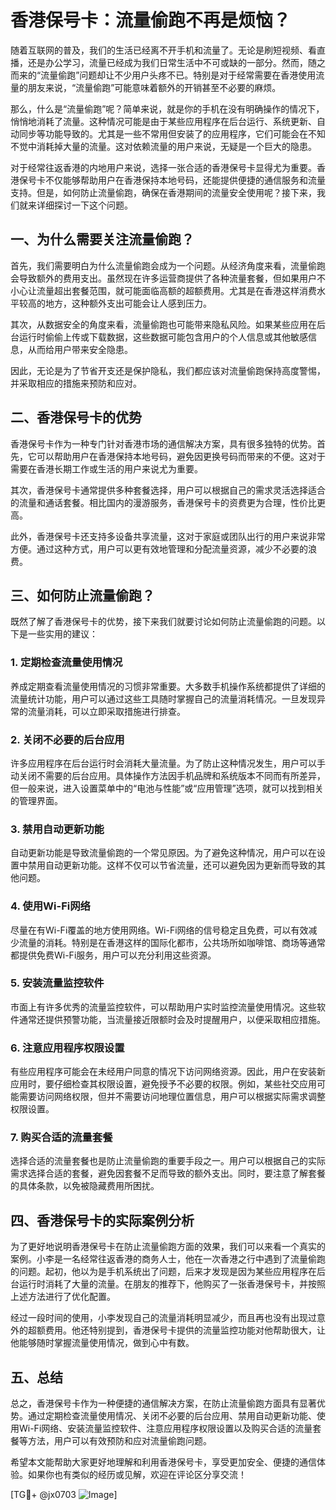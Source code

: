 # 香港保号卡：流量偷跑不再是烦恼？

随着互联网的普及，我们的生活已经离不开手机和流量了。无论是刷短视频、看直播，还是办公学习，流量已经成为我们日常生活中不可或缺的一部分。然而，随之而来的“流量偷跑”问题却让不少用户头疼不已。特别是对于经常需要在香港使用流量的朋友来说，“流量偷跑”可能意味着额外的开销甚至不必要的麻烦。

那么，什么是“流量偷跑”呢？简单来说，就是你的手机在没有明确操作的情况下，悄悄地消耗了流量。这种情况可能是由于某些应用程序在后台运行、系统更新、自动同步等功能导致的。尤其是一些不常用但安装了的应用程序，它们可能会在不知不觉中消耗掉大量的流量。这对依赖流量的用户来说，无疑是一个巨大的隐患。

对于经常往返香港的内地用户来说，选择一张合适的香港保号卡显得尤为重要。香港保号卡不仅能够帮助用户在香港保持本地号码，还能提供便捷的通信服务和流量支持。但是，如何防止流量偷跑，确保在香港期间的流量安全使用呢？接下来，我们就来详细探讨一下这个问题。

## 一、为什么需要关注流量偷跑？

首先，我们需要明白为什么流量偷跑会成为一个问题。从经济角度来看，流量偷跑会导致额外的费用支出。虽然现在许多运营商提供了各种流量套餐，但如果用户不小心让流量超出套餐范围，就可能面临高额的超额费用。尤其是在香港这样消费水平较高的地方，这种额外支出可能会让人感到压力。

其次，从数据安全的角度来看，流量偷跑也可能带来隐私风险。如果某些应用在后台运行时偷偷上传或下载数据，这些数据可能包含用户的个人信息或其他敏感信息，从而给用户带来安全隐患。

因此，无论是为了节省开支还是保护隐私，我们都应该对流量偷跑保持高度警惕，并采取相应的措施来预防和应对。

## 二、香港保号卡的优势

香港保号卡作为一种专门针对香港市场的通信解决方案，具有很多独特的优势。首先，它可以帮助用户在香港保持本地号码，避免因更换号码而带来的不便。这对于需要在香港长期工作或生活的用户来说尤为重要。

其次，香港保号卡通常提供多种套餐选择，用户可以根据自己的需求灵活选择适合的流量和通话套餐。相比国内的漫游服务，香港保号卡的资费更为合理，性价比更高。

此外，香港保号卡还支持多设备共享流量，这对于家庭或团队出行的用户来说非常方便。通过这种方式，用户可以更有效地管理和分配流量资源，减少不必要的浪费。

## 三、如何防止流量偷跑？

既然了解了香港保号卡的优势，接下来我们就要讨论如何防止流量偷跑的问题。以下是一些实用的建议：

### 1. 定期检查流量使用情况

养成定期查看流量使用情况的习惯非常重要。大多数手机操作系统都提供了详细的流量统计功能，用户可以通过这些工具随时掌握自己的流量消耗情况。一旦发现异常的流量消耗，可以立即采取措施进行排查。

### 2. 关闭不必要的后台应用

许多应用程序在后台运行时会消耗大量流量。为了防止这种情况发生，用户可以手动关闭不需要的后台应用。具体操作方法因手机品牌和系统版本不同而有所差异，但一般来说，进入设置菜单中的“电池与性能”或“应用管理”选项，就可以找到相关的管理界面。

### 3. 禁用自动更新功能

自动更新功能是导致流量偷跑的一个常见原因。为了避免这种情况，用户可以在设置中禁用自动更新功能。这样不仅可以节省流量，还可以避免因为更新而导致的其他问题。

### 4. 使用Wi-Fi网络

尽量在有Wi-Fi覆盖的地方使用网络。Wi-Fi网络的信号稳定且免费，可以有效减少流量的消耗。特别是在香港这样的国际化都市，公共场所如咖啡馆、商场等通常都提供免费Wi-Fi服务，用户可以充分利用这些资源。

### 5. 安装流量监控软件

市面上有许多优秀的流量监控软件，可以帮助用户实时监控流量使用情况。这些软件通常还提供预警功能，当流量接近限额时会及时提醒用户，以便采取相应措施。

### 6. 注意应用程序权限设置

有些应用程序可能会在未经用户同意的情况下访问网络资源。因此，用户在安装新应用时，要仔细检查其权限设置，避免授予不必要的权限。例如，某些社交应用可能需要访问网络权限，但并不需要访问地理位置信息，用户可以根据实际需求调整权限设置。

### 7. 购买合适的流量套餐

选择合适的流量套餐也是防止流量偷跑的重要手段之一。用户可以根据自己的实际需求选择合适的套餐，避免因套餐不足而导致的额外支出。同时，要注意了解套餐的具体条款，以免被隐藏费用所困扰。

## 四、香港保号卡的实际案例分析

为了更好地说明香港保号卡在防止流量偷跑方面的效果，我们可以来看一个真实的案例。小李是一名经常往返香港的商务人士，他在一次香港之行中遇到了流量偷跑的问题。起初，他以为是手机系统出了问题，后来才发现是因为某些应用程序在后台运行时消耗了大量的流量。在朋友的推荐下，他购买了一张香港保号卡，并按照上述方法进行了优化配置。

经过一段时间的使用，小李发现自己的流量消耗明显减少，而且再也没有出现过意外的超额费用。他还特别提到，香港保号卡提供的流量监控功能对他帮助很大，让他能够随时掌握流量使用情况，做到心中有数。

## 五、总结

总之，香港保号卡作为一种便捷的通信解决方案，在防止流量偷跑方面具有显著优势。通过定期检查流量使用情况、关闭不必要的后台应用、禁用自动更新功能、使用Wi-Fi网络、安装流量监控软件、注意应用程序权限设置以及购买合适的流量套餐等方法，用户可以有效预防和应对流量偷跑问题。

希望本文能帮助大家更好地理解和利用香港保号卡，享受更加安全、便捷的通信体验。如果你也有类似的经历或见解，欢迎在评论区分享交流！

[TG💪+ @jx0703 ![Image](https://github.com/user-attachments/assets/dbca1d08-cadb-493c-b0ec-ad6f7a83f270)]